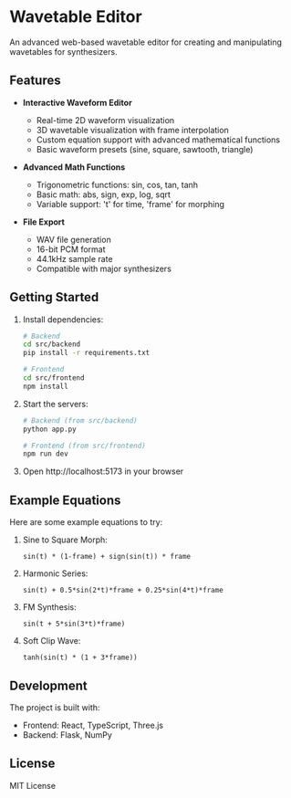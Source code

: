 # Wavetable Editor

An advanced web-based wavetable editor for creating and manipulating wavetables for synthesizers.

## Features

- **Interactive Waveform Editor**
  - Real-time 2D waveform visualization
  - 3D wavetable visualization with frame interpolation
  - Custom equation support with advanced mathematical functions
  - Basic waveform presets (sine, square, sawtooth, triangle)

- **Advanced Math Functions**
  - Trigonometric functions: sin, cos, tan, tanh
  - Basic math: abs, sign, exp, log, sqrt
  - Variable support: 't' for time, 'frame' for morphing

- **File Export**
  - WAV file generation
  - 16-bit PCM format
  - 44.1kHz sample rate
  - Compatible with major synthesizers

## Getting Started

1. Install dependencies:
   ```bash
   # Backend
   cd src/backend
   pip install -r requirements.txt

   # Frontend
   cd src/frontend
   npm install
   ```

2. Start the servers:
   ```bash
   # Backend (from src/backend)
   python app.py

   # Frontend (from src/frontend)
   npm run dev
   ```

3. Open http://localhost:5173 in your browser

## Example Equations

Here are some example equations to try:

1. Sine to Square Morph:
   ```
   sin(t) * (1-frame) + sign(sin(t)) * frame
   ```

2. Harmonic Series:
   ```
   sin(t) + 0.5*sin(2*t)*frame + 0.25*sin(4*t)*frame
   ```

3. FM Synthesis:
   ```
   sin(t + 5*sin(3*t)*frame)
   ```

4. Soft Clip Wave:
   ```
   tanh(sin(t) * (1 + 3*frame))
   ```

## Development

The project is built with:
- Frontend: React, TypeScript, Three.js
- Backend: Flask, NumPy

## License

MIT License
